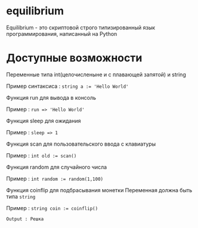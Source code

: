 # equilibrium

Equilibrium - это скриптовой строго типизированный язык программирования, написанный на Python

# Доступные возможности

Переменные типа int(целочисленыне и с плавающей запятой) и string

Пример синтаксиса : `string a := 'Hello World'`

Функция run для вывода в консоль

Пример : `run => 'Hello World'`

Функция sleep для ожидания

Пример : `sleep => 1`

Функция scan для пользовательского ввода с клавиатуры

Пример : `int old := scan()`

Функция random для случайного числа

Пример : `int random := random(1,100)`

Функция coinflip для подбрасывания монетки
Переменная должна быть типа `string`

Пример : `string сoin := coinflip()`

`Output : Решка`


                   
